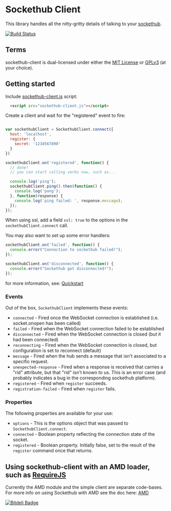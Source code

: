 # Sockethub Client

This library handles all the nitty-gritty details of talking to your
[sockethub](http://sockethub.org/).

[![Build Status](https://secure.travis-ci.org/sockethub/sockethub-client.png)](http://travis-ci.org/sockethub/sockethub-client)

## Terms

sockethub-client is dual-licensed under either the [MIT License](https://github.com/sockethub/sockethub-client/raw/master/LICENSE-MIT) or [GPLv3](https://github.com/sockethub/sockethub-client/raw/master/LICENSE-GPL) (at your choice).

## Getting started

Include [sockethub-client.js](https://github.com/sockethub/sockethub-client/raw/master/sockethub-client.js) script:

```html
  <script src="sockethub-client.js"></script>
```

Create a client and wait for the "registered" event to fire:
```javascript

var sockethubClient = SockethubClient.connect({
  host: 'localhost',
  register: {
    secret: '1234567890'
  }
})

sockethubClient.on('registered', function() {
  // done!
  // you can start calling verbs now, such as...

  console.log('ping');
  sockethubClient.ping().then(function() {
    console.log('pong');
  }, function(response) {
    console.log('ping failed: ', response.message);
  });
});
```

When using ssl, add a field `ssl: true` to the options in the `sockethubClient.connect` call.

You may also want to set up some error handlers:
```javascript
sockethubClient.on('failed', function() {
  console.error("Connection to sockethub failed!");
});

sockethubClient.on('disconnected', function() {
  console.error("Sockethub got disconnected!");
});
```

for more information, see:
[Quickstart](https://github.com/sockethub/sockethub-client/blob/master/doc/quickstart.md)


### Events

Out of the box, `SockethubClient` implements these events:
* `connected` - Fired once the WebSocket connection is established (i.e. socket.onopen has been called)
* `failed` - Fired when the WebSocket connection failed to be established
* `disconnected` - Fired when the WebSocket connection is closed (but it had been connected)
* `reconnecting` - Fired when the WebSocket connection is closed, but configuration is set to reconnect (default)
* `message` - Fired when the hub sends a message that isn't associated to a specific request.
* `unexpected-response` - Fired when a response is received that carries a "rid" attribute, but that "rid" isn't known to us. This is an error case (and probably indicates a bug in the corresponding sockethub platform).
* `registered` - Fired when `register` succeeds.
* `registration-failed` - Fired when `register` fails.

### Properties

The following properties are available for your use:
* `options` - This is the options object that was passed to `SockethubClient.connect`.
* `connected` - Boolean property reflecting the connection state of the socket.
* `registered` - Boolean property. Initially false, set to the result of the `register` command once that returns.


## Using sockethub-client with an AMD loader, such as [RequireJS](requirejs.org)

Currently the AMD module and the simple client are separate code-bases. For more info on using Sockethub with AMD see the doc here: [AMD](https://github.com/sockethub/sockethub-client/raw/master/doc/amd.md)


[![Bitdeli Badge](https://d2weczhvl823v0.cloudfront.net/sockethub/sockethub-client/trend.png)](https://bitdeli.com/free "Bitdeli Badge")

